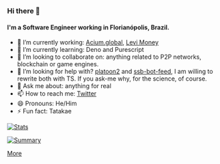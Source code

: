 ### Hi there 👋

<!--
**klarkc/klarkc** is a ✨ _special_ ✨ repository because its `README.md` (this file) appears on your GitHub profile.

Here are some ideas to get you started:

- 🔭 I’m currently working on ...
- 🌱 I’m currently learning ...
- 👯 I’m looking to collaborate on ...
- 🤔 I’m looking for help with ...
- 💬 Ask me about ...
- 📫 How to reach me: ...
- 😄 Pronouns: ...
- ⚡ Fun fact: ...
-->

#### I'm a Software Engineer working in Florianópolis, Brazil.

- 🔭 I’m currently working: [Acium.global](http://acium.global/), [Levi Money](http://levi.money)
- 🌱 I’m currently learning: Deno and Purescript
- 👯 I’m looking to collaborate on: anything related to P2P networks, blockchain or game engines.
- 🤔 I’m looking for help with? [platoon2](https://github.com/klarkc/platoon2) and [ssb-bot-feed](https://github.com/klarkc/ssb-bot-feed/pull/18), I am willing to rewrite both with TS. If you ask-me why, for the science, of course.
- 💬 Ask me about: anything for real
- 📫 How to reach me: [Twitter](https://twitter.com/klarkc)
- 😄 Pronouns: He/Him
- ⚡ Fun fact: Tatakae

[![Stats](https://cr-skills-chart-widget.azurewebsites.net/api/api?username=klarkc&skills=CSS,HTML,JSON,JavaScript,PHP,Shell,Vue&show-other-skills=true&bg=transparent&style=--branding-text-color%3A%20rgba(80%2C%20176%2C%20186%2C%201)%3B)](https://profile.codersrank.io/user/klarkc/)

[![Summary](https://cr-ss-service.azurewebsites.net/api/ScreenShot?widget=summary&username=klarkc&style=--branding-text-color%3A%20rgba(80%2C%20176%2C%20186%2C%201)%3B)](https://profile.codersrank.io/user/klarkc/)

[More](https://profile.codersrank.io/user/klarkc/info)
